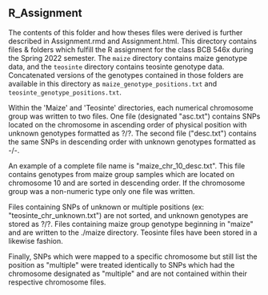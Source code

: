 ## R_Assignment

The contents of this folder and how theses files were derived is further described in Assignment.rmd and Assignment.html. This directory contains files & folders which fulfill the R assignment for the class BCB 546x during the Spring 2022 semester. The `maize` directory contains maize genotype data, and the `teosinte` directory contains teosinte genotype data. Concatenated versions of the genotypes contained in those folders are available in this directory as `maize_genotype_positions.txt` and `teosinte_genotype_positions.txt`.

Within the 'Maize' and 'Teosinte' directories, each numerical chromosome group was written to two files. One file (designated "asc.txt") contains SNPs located on the chromosome in ascending order of physical position with unknown genotypes formatted as ?/?. The second file ("desc.txt") contains the same SNPs in descending order with unknown genotypes formatted as -/-.

An example of a complete file name is "maize_chr_10_desc.txt". This file contains genotypes from maize group samples which are located on chromosome 10 and are sorted in descending order. If the chromosome group was a non-numeric type only one file was written.

Files containing SNPs of unknown or multiple positions (ex: "teosinte_chr_unknown.txt") are not sorted, and unknown genotypes are stored as ?/?. Files containing maize group genotype beginning in "maize" and are written to the ./maize directory. Teosinte files have been stored in a likewise fashion.

Finally, SNPs which were mapped to a specific chromosome but still list the position as "multiple" were treated identically to SNPs which had the chromosome designated as "multiple" and are not contained within their respective chromosome files.

